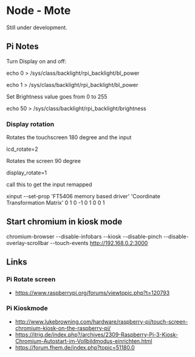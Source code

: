 # Node - Mote

Still under development.


## Pi Notes

Turn Display on and off:

echo 0 > /sys/class/backlight/rpi_backlight/bl_power

echo 1 > /sys/class/backlight/rpi_backlight/bl_power


Set Brightness value goes from 0 to 255

echo 50 > /sys/class/backlight/rpi_backlight/brightness

### Display rotation

Rotates the touchscreen 180 degree and the input

lcd_rotate=2


Rotates the screen 90 degree

display_rotate=1

call this to get the input remapped 

xinput --set-prop 'FT5406 memory based driver' 'Coordinate Transformation Matrix'  0 1 0 -1 0 1 0 0 1

## Start chromium in kiosk mode

 chromium-browser --disable-infobars --kiosk --disable-pinch --disable-overlay-scrollbar --touch-events http://192.168.0.2:3000





## Links

### Pi Rotate screen

* https://www.raspberrypi.org/forums/viewtopic.php?t=120793

### Pi Kioskmode
* http://www.lukebrowning.com/hardware/raspberry-pi/touch-screen-chromium-kiosk-on-the-raspberry-pi/
* https://itrig.de/index.php?/archives/2309-Raspberry-Pi-3-Kiosk-Chromium-Autostart-im-Vollbildmodus-einrichten.html
* https://forum.fhem.de/index.php?topic=51180.0